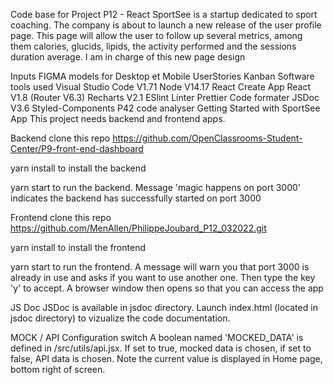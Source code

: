 Code base for Project P12 - React
SportSee is a startup dedicated to sport coaching. The company is about to launch a new release of the user profile page. This page will allow the user to follow up several metrics, among them calories, glucids, lipids, the activity performed and the sessions duration average. I am in charge of this new page design

Inputs
FIGMA models for Desktop et Mobile
UserStories Kanban
Software tools used
Visual Studio Code V1.71
Node V14.17
React Create App
React V1.8 (Router V6.3)
Recharts V2.1
ESlint Linter
Prettier Code formater
JSDoc V3.6
Styled-Components
P42 code analyser
Getting Started with SportSee App
This project needs backend and frontend apps.

Backend
clone this repo https://github.com/OpenClassrooms-Student-Center/P9-front-end-dashboard

yarn install
to install the backend

yarn start
to run the backend. Message 'magic happens on port 3000' indicates the backend has successfully started on port 3000

Frontend
clone this repo https://github.com/MenAllen/PhilippeJoubard_P12_032022.git

yarn install
to install the frontend

yarn start
to run the frontend. A message will warn you that port 3000 is already in use and asks if you want to use another one. Then type the key 'y' to accept. A browser window then opens so that you can access the app

JS Doc
JSDoc is available in jsdoc directory. Launch index.html (located in jsdoc directory) to vizualize the code documentation.

MOCK / API Configuration switch
A boolean named 'MOCKED_DATA' is defined in /src/utils/api.jsx. If set to true, mocked data is chosen, if set to false, API data is chosen. Note the current value is displayed in Home page, bottom right of screen.